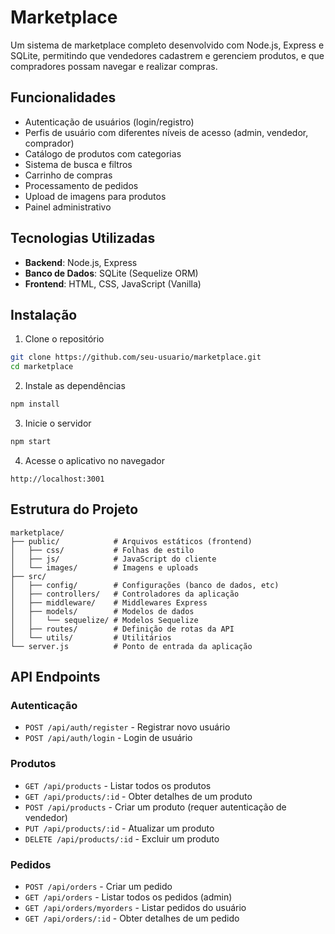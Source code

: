 # Marketplace

Um sistema de marketplace completo desenvolvido com Node.js, Express e SQLite, permitindo que vendedores cadastrem e gerenciem produtos, e que compradores possam navegar e realizar compras.

## Funcionalidades

- Autenticação de usuários (login/registro)
- Perfis de usuário com diferentes níveis de acesso (admin, vendedor, comprador)
- Catálogo de produtos com categorias
- Sistema de busca e filtros
- Carrinho de compras
- Processamento de pedidos
- Upload de imagens para produtos
- Painel administrativo

## Tecnologias Utilizadas

- **Backend**: Node.js, Express
- **Banco de Dados**: SQLite (Sequelize ORM)
- **Frontend**: HTML, CSS, JavaScript (Vanilla)

## Instalação

1. Clone o repositório
```bash
git clone https://github.com/seu-usuario/marketplace.git
cd marketplace
```

2. Instale as dependências
```bash
npm install
```

3. Inicie o servidor
```bash
npm start
```

4. Acesse o aplicativo no navegador
```
http://localhost:3001
```

## Estrutura do Projeto

```
marketplace/
├── public/            # Arquivos estáticos (frontend)
│   ├── css/           # Folhas de estilo
│   ├── js/            # JavaScript do cliente
│   └── images/        # Imagens e uploads
├── src/
│   ├── config/        # Configurações (banco de dados, etc)
│   ├── controllers/   # Controladores da aplicação
│   ├── middleware/    # Middlewares Express
│   ├── models/        # Modelos de dados
│   │   └── sequelize/ # Modelos Sequelize
│   ├── routes/        # Definição de rotas da API
│   └── utils/         # Utilitários
└── server.js          # Ponto de entrada da aplicação
```

## API Endpoints

### Autenticação
- `POST /api/auth/register` - Registrar novo usuário
- `POST /api/auth/login` - Login de usuário

### Produtos
- `GET /api/products` - Listar todos os produtos
- `GET /api/products/:id` - Obter detalhes de um produto
- `POST /api/products` - Criar um produto (requer autenticação de vendedor)
- `PUT /api/products/:id` - Atualizar um produto
- `DELETE /api/products/:id` - Excluir um produto

### Pedidos
- `POST /api/orders` - Criar um pedido
- `GET /api/orders` - Listar todos os pedidos (admin)
- `GET /api/orders/myorders` - Listar pedidos do usuário
- `GET /api/orders/:id` - Obter detalhes de um pedido

